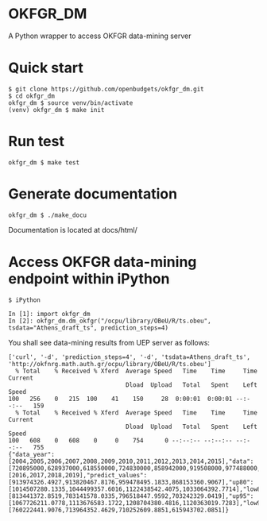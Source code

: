 # OKFGR_DM
A Python wrapper to access OKFGR data-mining server

# Quick start
```
$ git clone https://github.com/openbudgets/okfgr_dm.git
$ cd okfgr_dm
okfgr_dm $ source venv/bin/activate
(venv) okfgr_dm $ make init
```

# Run test
```
okfgr_dm $ make test
```

# Generate documentation
```
okfgr_dm $ ./make_docu
```
Documentation is located at docs/html/

# Access OKFGR data-mining endpoint within iPython

```
$ iPython

In [1]: import okfgr_dm
In [2]: okfgr_dm.dm_okfgr("/ocpu/library/OBeU/R/ts.obeu", tsdata="Athens_draft_ts", prediction_steps=4)
```
You shall see data-mining results from UEP server as follows:
```
['curl', '-d', 'prediction_steps=4', '-d', 'tsdata=Athens_draft_ts', 'http://okfnrg.math.auth.gr/ocpu/library/OBeU/R/ts.obeu']
  % Total    % Received % Xferd  Average Speed   Time    Time     Time  Current
                                 Dload  Upload   Total   Spent    Left  Speed
100   256    0   215  100    41    150     28  0:00:01  0:00:01 --:--:--   159
  % Total    % Received % Xferd  Average Speed   Time    Time     Time  Current
                                 Dload  Upload   Total   Spent    Left  Speed
100   608    0   608    0     0    754      0 --:--:-- --:--:-- --:--:--   755
{"data_year":[2004,2005,2006,2007,2008,2009,2010,2011,2012,2013,2014,2015],"data":[720895000,628937000,618550000,724830000,858942000,919508000,977488000,931607000,866517393,667108000,773422555,759559284],"predict_time":[2016,2017,2018,2019],"predict_values":[913974326.4927,913820467.8176,959478495.1833,868153360.9067],"up80":[1014507280.1335,1044499357.6016,1122438542.4075,1033064392.7714],"low80":[813441372.8519,783141578.0335,796518447.9592,703242329.0419],"up95":[1067726211.0778,1113676583.1722,1208704380.4816,1120363019.7283],"low95":[760222441.9076,713964352.4629,710252609.8851,615943702.0851]}
```